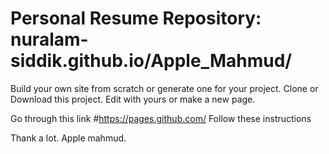 # Personal Resume Repository: nuralam-siddik.github.io/Apple_Mahmud/

Build your own site from scratch or generate one for your project.
Clone or Download this project. Edit with yours or make a new page.

Go through this link #https://pages.github.com/
Follow these instructions

Thank a lot.
 Apple mahmud.